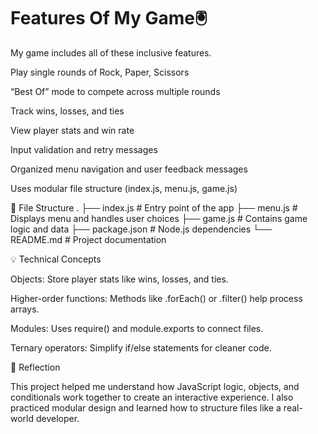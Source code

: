 # Features Of My Game🖲️
My game includes all of these inclusive
 features.


Play single rounds of Rock, Paper, Scissors

“Best Of” mode to compete across multiple rounds

Track wins, losses, and ties

View player stats and win rate

Input validation and retry messages

Organized menu navigation and user feedback messages

Uses modular file structure (index.js, menu.js, game.js)

📁 File Structure
.
├── index.js         # Entry point of the app
├── menu.js          # Displays menu and handles user choices
├── game.js          # Contains game logic and data
├── package.json     # Node.js dependencies
└── README.md        # Project documentation

💡 Technical Concepts

Objects: Store player stats like wins, losses, and ties.

Higher-order functions: Methods like .forEach() or .filter() help process arrays.

Modules: Uses require() and module.exports to connect files.

Ternary operators: Simplify if/else statements for cleaner code.

🧠 Reflection

This project helped me understand how JavaScript logic, objects, and conditionals work together to create an interactive experience.
I also practiced modular design and learned how to structure files like a real-world developer.